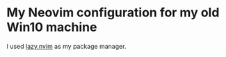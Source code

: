 # My Neovim configuration for my old Win10 machine

I used [lazy.nvim](github.com/folke/lazy.nvim) as my package manager.

